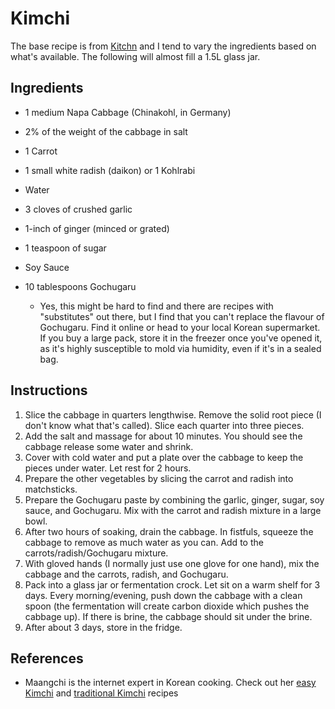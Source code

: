 # Kimchi

The base recipe is from [Kitchn](https://www.thekitchn.com/how-to-make-easy-kimchi-at-home-189390) and I tend to vary the ingredients based on what's available. The following will almost fill a 1.5L glass jar.



## Ingredients

* 1 medium Napa Cabbage (Chinakohl, in Germany)

* 2% of the weight of the cabbage in salt

* 1 Carrot

* 1 small white radish (daikon) or 1 Kohlrabi

* Water

* 3 cloves of crushed garlic

* 1-inch of ginger (minced or grated)

* 1 teaspoon of sugar

* Soy Sauce

* 10 tablespoons Gochugaru

  * Yes, this might be hard to find and there are recipes with "substitutes" out there, but I find that you can't replace the flavour of Gochugaru. Find it online or head to your local Korean supermarket. If you buy a large pack, store it in the freezer once you've opened it, as it's highly susceptible to mold via humidity, even if it's in a sealed bag.

  

## Instructions

1. Slice the cabbage in quarters lengthwise. Remove the solid root piece (I don't know what that's called). Slice each quarter into three pieces.
2. Add the salt and massage for about 10 minutes. You should see the cabbage release some water and shrink. 
3. Cover with cold water and put a plate over the cabbage to keep the pieces under water. Let rest for 2 hours.
4. Prepare the other vegetables by slicing the carrot and radish into matchsticks.
5. Prepare the Gochugaru paste by combining the garlic, ginger, sugar, soy sauce, and Gochugaru. Mix with the carrot and radish mixture in a large bowl.
6. After two hours of soaking, drain the cabbage. In fistfuls, squeeze the cabbage to remove as much water as you can. Add to the carrots/radish/Gochugaru mixture.
7. With gloved hands (I normally just use one glove for one hand), mix the cabbage and the carrots, radish, and Gochugaru. 
8. Pack into a glass jar or fermentation crock. Let sit on a warm shelf for 3 days. Every morning/evening, push down the cabbage with a clean spoon (the fermentation will create carbon dioxide which pushes the cabbage up). If there is brine, the cabbage should sit under the brine.
9. After about 3 days, store in the fridge.



## References

* Maangchi is the internet expert in Korean cooking. Check out her [easy Kimchi](https://www.maangchi.com/recipe/easy-kimchi) and [traditional Kimchi](https://www.maangchi.com/recipe/tongbaechu-kimchi) recipes